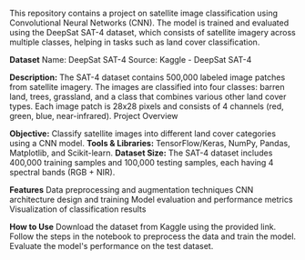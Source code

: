 This repository contains a project on satellite image classification using Convolutional Neural Networks (CNN). The model is trained and evaluated using the DeepSat SAT-4 dataset, which consists of satellite imagery across multiple classes, helping in tasks such as land cover classification.

**Dataset**
Name: DeepSat SAT-4
Source: Kaggle - DeepSat SAT-4

**Description:** The SAT-4 dataset contains 500,000 labeled image patches from satellite imagery. The images are classified into four classes: barren land, trees, grassland, and a class that combines various other land cover types. Each image patch is 28x28 pixels and consists of 4 channels (red, green, blue, near-infrared).
Project Overview

**Objective:** Classify satellite images into different land cover categories using a CNN model.
**Tools & Libraries:** TensorFlow/Keras, NumPy, Pandas, Matplotlib, and Scikit-learn.
**Dataset Size:** The SAT-4 dataset includes 400,000 training samples and 100,000 testing samples, each having 4 spectral bands (RGB + NIR).


**Features**
Data preprocessing and augmentation techniques
CNN architecture design and training
Model evaluation and performance metrics
Visualization of classification results

**How to Use**
Download the dataset from Kaggle using the provided link.
Follow the steps in the notebook to preprocess the data and train the model.
Evaluate the model's performance on the test dataset.
